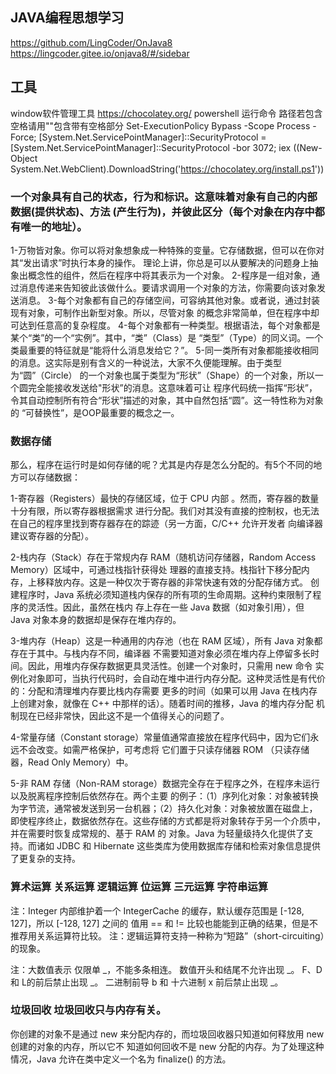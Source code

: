 ## JAVA编程思想学习
https://github.com/LingCoder/OnJava8
https://lingcoder.gitee.io/onjava8/#/sidebar

## 工具

window软件管理工具  https://chocolatey.org/ 
powershell 运行命令 路径若包含空格请用""包含带有空格部分
Set-ExecutionPolicy Bypass -Scope Process -Force; [System.Net.ServicePointManager]::SecurityProtocol = [System.Net.ServicePointManager]::SecurityProtocol -bor 3072; iex ((New-Object System.Net.WebClient).DownloadString('https://chocolatey.org/install.ps1')) 

### 一个对象具有自己的状态，行为和标识。这意味着对象有自己的内部数据(提供状态)、方法 (产生行为)，并彼此区分（每个对象在内存中都有唯一的地址）。

1-万物皆对象。你可以将对象想象成一种特殊的变量。它存储数据，但可以在你对其“发出请求”时执行本身的操作。
理论上讲，你总是可以从要解决的问题身上抽象出概念性的组件，然后在程序中将其表示为一个对象。
2-程序是一组对象，通过消息传递来告知彼此该做什么。要请求调用一个对象的方法，你需要向该对象发送消息。
3-每个对象都有自己的存储空间，可容纳其他对象。或者说，通过封装现有对象，可制作出新型对象。所以，尽管对象
的概念非常简单，但在程序中却可达到任意高的复杂程度。
4-每个对象都有一种类型。根据语法，每个对象都是某个“类”的一个“实例”。其中，“类”（Class）是
“类型”（Type）的同义词。一个类最重要的特征就是“能将什么消息发给它？”。
5-同一类所有对象都能接收相同的消息。这实际是别有含义的一种说法，大家不久便能理解。由于类型为“圆”（Circle）
的一个对象也属于类型为“形状”（Shape）的一个对象，所以一个圆完全能接收发送给"形状”的消息。这意味着可让
程序代码统一指挥“形状”，令其自动控制所有符合“形状”描述的对象，其中自然包括“圆”。这一特性称为对象的
“可替换性”，是OOP最重要的概念之一。

### 数据存储

那么，程序在运行时是如何存储的呢？尤其是内存是怎么分配的。有5个不同的地方可以存储数据：

1-寄存器（Registers）最快的存储区域，位于 CPU 内部 。然而，寄存器的数量十分有限，所以寄存器根据需求
进行分配。我们对其没有直接的控制权，也无法在自己的程序里找到寄存器存在的踪迹（另一方面，C/C++ 允许开发者
向编译器建议寄存器的分配）。

2-栈内存（Stack）存在于常规内存 RAM（随机访问存储器，Random Access Memory）区域中，可通过栈指针获得处
理器的直接支持。栈指针下移分配内存，上移释放内存。这是一种仅次于寄存器的非常快速有效的分配存储方式。
创建程序时，Java 系统必须知道栈内保存的所有项的生命周期。这种约束限制了程序的灵活性。因此，虽然在栈内
存上存在一些 Java 数据（如对象引用），但 Java 对象本身的数据却是保存在堆内存的。

3-堆内存（Heap）这是一种通用的内存池（也在 RAM 区域），所有 Java 对象都存在于其中。与栈内存不同，编译器
不需要知道对象必须在堆内存上停留多长时间。因此，用堆内存保存数据更具灵活性。创建一个对象时，只需用 new 命令
实例化对象即可，当执行代码时，会自动在堆中进行内存分配。这种灵活性是有代价的：分配和清理堆内存要比栈内存需要
更多的时间（如果可以用 Java 在栈内存上创建对象，就像在 C++ 中那样的话）。随着时间的推移，Java 的堆内存分配
机制现在已经非常快，因此这不是一个值得关心的问题了。

4-常量存储（Constant storage）常量值通常直接放在程序代码中，因为它们永远不会改变。如需严格保护，可考虑将
它们置于只读存储器 ROM （只读存储器，Read Only Memory）中。

5-非 RAM 存储（Non-RAM storage）数据完全存在于程序之外，在程序未运行以及脱离程序控制后依然存在。两个主要
的例子：（1）序列化对象：对象被转换为字节流，通常被发送到另一台机器；（2）持久化对象：对象被放置在磁盘上，
即使程序终止，数据依然存在。这些存储的方式都是将对象转存于另一个介质中，并在需要时恢复成常规的、基于 RAM 的
对象。Java 为轻量级持久化提供了支持。而诸如 JDBC 和 Hibernate 这些类库为使用数据库存储和检索对象信息提供了更复杂的支持。

### 算术运算  关系运算  逻辑运算  位运算  三元运算   字符串运算
 注：Integer 内部维护着一个 IntegerCache 的缓存，默认缓存范围是 [-128, 127]，所以 [-128, 127] 之间的
 值用 == 和 != 比较也能能到正确的结果，但是不推荐用关系运算符比较。
 注：逻辑运算符支持一种称为“短路”（short-circuiting）的现象。
 
 注：大数值表示
 仅限单 _，不能多条相连。
 数值开头和结尾不允许出现 _。
 F、D 和 L的前后禁止出现 _。
 二进制前导 b 和 十六进制 x 前后禁止出现 _。
 
 ### 垃圾回收  垃圾回收只与内存有关。
 
 你创建的对象不是通过 new 来分配内存的，而垃圾回收器只知道如何释放用 new 创建的对象的内存，所以它不
 知道如何回收不是 new 分配的内存。为了处理这种情况，Java 允许在类中定义一个名为 finalize() 的方法。